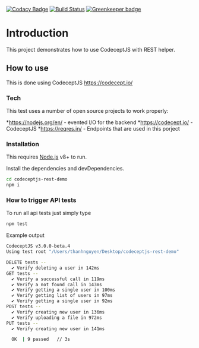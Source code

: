 [![Codacy Badge](https://api.codacy.com/project/badge/Grade/bb3182c5d5014093be06ffbd4bf7eb6f)](https://www.codacy.com/manual/PeterNgTr/codeceptjs-rest-demo?utm_source=github.com&amp;utm_medium=referral&amp;utm_content=PeterNgTr/codeceptjs-rest-demo&amp;utm_campaign=Badge_Grade) [![Build Status](https://travis-ci.org/PeterNgTr/codeceptjs-rest-demo.svg?branch=master)](https://travis-ci.org/PeterNgTr/codeceptjs-rest-demo) [![Greenkeeper badge](https://badges.greenkeeper.io/PeterNgTr/codeceptjs-rest-demo.svg)](https://greenkeeper.io/)

# Introduction

This project demonstrates how to use CodeceptJS with REST helper.

## How to use

This is done using CodeceptJS <https://codecept.io/>

### Tech

This test uses a number of open source projects to work properly:

*<https://nodejs.org/en/> - evented I/O for the backend
*<https://codecept.io/> - CodeceptJS
*<https://reqres.in/> - Endpoints that are used in this porject

### Installation

This requires [Node.js](https://nodejs.org/) v8+ to run.

Install the dependencies and devDependencies.

```sh
cd codeceptjs-rest-demo
npm i
```

### How to trigger API tests

To run all api tests just simply type

```sh
npm test
```

Example output

```sh
CodeceptJS v3.0.0-beta.4
Using test root "/Users/thanhnguyen/Desktop/codeceptjs-rest-demo"

DELETE tests --
  ✔ Verify deleting a user in 142ms
GET tests --
  ✔ Verify a successful call in 119ms
  ✔ Verify a not found call in 143ms
  ✔ Verify getting a single user in 100ms
  ✔ Verify getting list of users in 97ms
  ✔ Verify getting a single user in 92ms
POST tests --
  ✔ Verify creating new user in 136ms
  ✔ Verify uploading a file in 972ms
PUT tests --
  ✔ Verify creating new user in 141ms

  OK  | 9 passed   // 3s
```
